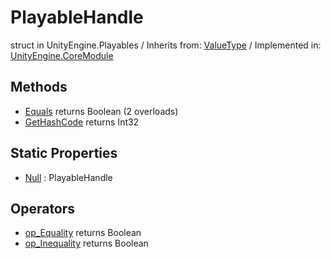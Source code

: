 # PlayableHandle
struct in UnityEngine.Playables
 / Inherits from: <a href="https://docs.unity3d.com/6000.1/Documentation/ScriptReference/ValueType.html">ValueType</a> / Implemented in: <a href="https://docs.unity3d.com/6000.1/Documentation/ScriptReference/UnityEngine.CoreModule.html">UnityEngine.CoreModule</a>

## Methods
- <a href="https://docs.unity3d.com/6000.1/Documentation/ScriptReference/PlayableHandle.Equals.html">Equals</a> returns Boolean (2 overloads)
- <a href="https://docs.unity3d.com/6000.1/Documentation/ScriptReference/PlayableHandle.GetHashCode.html">GetHashCode</a> returns Int32

## Static Properties
- <a href="https://docs.unity3d.com/6000.1/Documentation/ScriptReference/PlayableHandle-Null.html">Null</a> : PlayableHandle

## Operators
- <a href="https://docs.unity3d.com/6000.1/Documentation/ScriptReference/PlayableHandle.op_Equality.html">op_Equality</a> returns Boolean
- <a href="https://docs.unity3d.com/6000.1/Documentation/ScriptReference/PlayableHandle.op_Inequality.html">op_Inequality</a> returns Boolean
